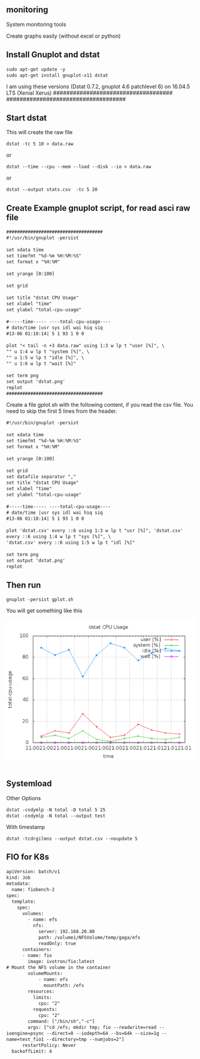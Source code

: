 ## monitoring
System monitoring tools


Create graphs easily (without excel or python)

## Install Gnuplot and dstat 
```
sudo apt-get update -y
sudo apt-get install gnuplot-x11 dstat
```
I am using these versions (Dstat 0.7.2, gnuplot 4.6 patchlevel 6) on 16.04.5 LTS (Xenial Xerus)
####################################
####################################

## Start dstat 
This will create the raw file


```
dstat -tc 5 10 > data.raw
```
or
```
dstat --time --cpu --mem --load --disk --io > data.raw
```
or
```
dstat --output stats.csv  -tc 5 20
```
## Create Example gnuplot script, for read asci raw file

```
####################################
#!/usr/bin/gnuplot -persist

set xdata time
set timefmt "%d-%m %H:%M:%S"
set format x "%H:%M"

set yrange [0:100]

set grid

set title "dstat CPU Usage"
set xlabel "time"
set ylabel "total-cpu-usage"

#-----time----- ----total-cpu-usage----
# date/time |usr sys idl wai hiq siq
#13-06 01:18:14| 5 1 93 1 0 0

plot "< tail -n +3 data.raw" using 1:3 w lp t "user [%]", \
"" u 1:4 w lp t "system [%]", \
"" u 1:5 w lp t "idle [%]", \
"" u 1:6 w lp t "wait [%]"

set term png
set output 'dstat.png'
replot
####################################
```
Create a file gplot.sh with the following content, if you read the csv file. 
You need to skip the first 5 lines from the header.
```
#!/usr/bin/gnuplot -persist

set xdata time
set timefmt "%d-%m %H:%M:%S"
set format x "%H:%M"

set yrange [0:100]

set grid
set datafile separator ","
set title "dstat CPU Usage"
set xlabel "time"
set ylabel "total-cpu-usage"

#-----time----- ----total-cpu-usage----
# date/time |usr sys idl wai hiq siq
#13-06 01:18:14| 5 1 93 1 0 0

plot 'dstat.csv' every ::6 using 1:3 w lp t "usr [%]", 'dstat.csv' every ::6 using 1:4 w lp t "sys [%]", \
'dstat.csv' every ::6 using 1:5 w lp t "idl [%]"

set term png
set output 'dstat.png'
replot
```

## Then run

```
gnuplot -persist gplot.sh
```
You will get something like this


<img src="https://github.com/schoenemeyer/monitoring/blob/master/figures/dstat.png" width="580"> <img> 



## Systemload 

Other Options
```
dstat -cndymlp -N total -D total 5 25
dstat -cndymlp -N total --output test
```
With timestamp
```
dstat -tcdrgilmns --output dstat.csv --noupdate 5
```

## FIO for K8s
```
apiVersion: batch/v1
kind: Job
metadata:
  name: fiobench-2
spec:
  template:
    spec:
      volumes:
        - name: efs
          nfs:
            server: 192.168.20.80
            path: /volume1/NFSVolume/temp/gaga/efs
            readOnly: true
      containers:
      - name: fio
        image: ivotron/fio:latest
# Mount the NFS volume in the container
        volumeMounts:
            - name: efs
              mountPath: /efs
        resources:
          limits:
            cpu: "2"
          requests:
            cpu: "2"
        command: ["/bin/sh","-c"]
        args: ["cd /efs; mkdir tmp; fio --readwrite=read --ioengine=psync --direct=0 --iodepth=64 --bs=64k --size=1g --name=test_fio1 --directory=tmp --numjobs=2"]
      restartPolicy: Never
  backoffLimit: 4
```



